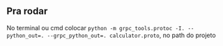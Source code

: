 ## Pra rodar
No terminal ou cmd colocar `python -m grpc_tools.protoc -I. --python_out=. --grpc_python_out=. calculator.proto`, no path do projeto 
